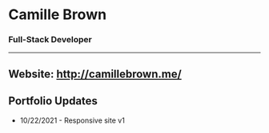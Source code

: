 # Camille Brown
### Full-Stack Developer
 ---

## Website: http://camillebrown.me/

## Portfolio Updates
* 10/22/2021 - Responsive site v1

